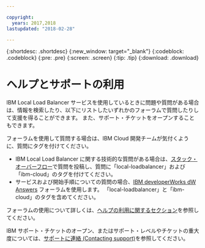 ```yaml
---

copyright:
  years: 2017,2018
lastupdated: "2018-02-28"

---
```


{:shortdesc: .shortdesc}
{:new_window: target="_blank"}
{:codeblock: .codeblock}
{:pre: .pre}
{:screen: .screen}
{:tip: .tip}
{:download: .download}

# ヘルプとサポートの利用

IBM Local Load Balancer サービスを使用しているときに問題や質問がある場合は、情報を検索したり、以下にリストしたいずれかのフォーラムで質問したりして支援を得ることができます。 また、サポート・チケットをオープンすることもできます。

フォーラムを使用して質問する場合は、IBM Cloud 開発チームが気付くように、質問にタグを付けてください。

* IBM Local Load Balancer に関する技術的な質問がある場合は、[スタック・オーバーフロー](https://stackoverflow.com/search?q=local-loadbalancer+ibm-bluemix)で質問を投稿し、質問に「local-loadbalancer」および「ibm-cloud」のタグを付けてください。
* サービスおよび開始手順についての質問の場合、[IBM developerWorks dW Answers](https://developer.ibm.com/answers/topics/local-loadbalancer.html?smartspace=ibm-cloud) フォーラムを使用します。 「local-loadbalancer」と「ibm-cloud」のタグを含めてください。

フォーラムの使用について詳しくは、[ヘルプの利用に関するセクション](https://console.bluemix.net/docs/support/index.html#getting-help)を参照してください。

IBM サポート・チケットのオープン、またはサポート・レベルやチケットの重大度については、[サポートに連絡 (Contacting support)](https://console.bluemix.net/docs/support/index.html#contacting-support)を参照してください。
